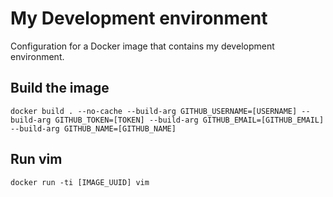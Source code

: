# My Development environment

Configuration for a Docker image that contains my development environment.

## Build the image

```
docker build . --no-cache --build-arg GITHUB_USERNAME=[USERNAME] --build-arg GITHUB_TOKEN=[TOKEN] --build-arg GITHUB_EMAIL=[GITHUB_EMAIL] --build-arg GITHUB_NAME=[GITHUB_NAME]
```

## Run vim

```
docker run -ti [IMAGE_UUID] vim
```
